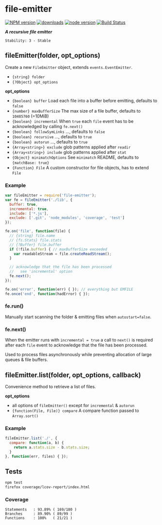 # file-emitter

[![NPM version](https://img.shields.io/npm/v/file-emitter.svg?style=flat-square)](https://www.npmjs.com/package/file-emitter)
[![downloads](https://img.shields.io/npm/dm/file-emitter.svg?style=flat-square)](https://www.npmjs.com/package/file-emitter)
[![node version](https://img.shields.io/badge/node.js-%3E=_0.10-green.svg?style=flat-square)](https://www.npmjs.com/package/file-emitter)
[![Build Status](https://secure.travis-ci.org/skenqbx/file-emitter.png)](http://travis-ci.org/skenqbx/file-emitter)

**_A recursive file emitter_**

```
Stability: 3 - Stable
```

## fileEmitter(folder, opt_options)
Create a new `FileEmitter` object, extends `events.EventEmitter`.

  - `{string} folder`
  - `{?Object} opt_options`

**opt_options**

  - `{boolean} buffer` Load each file into a buffer before emitting, defaults to `false`
  - `{number} maxBufferSize` The max size of a file buffer, defaults to `10485760` (=10MiB)
  - `{boolean} incremental` When `true` each `file` event has to be acknowledged by calling `fe.next()`
  - `{boolean} followSymLinks` ..., defaults to `false`
  - `{boolean} recursive` ..., defaults to `true`
  - `{boolean} autorun` ..., defaults to `true`
  - `{Array<string>} exclude` glob patterns applied after `readir`
  - `{Array<string>} include` glob patterns applied after `stat`
  - `{Object} minimatchOptions` See `minimatch` README, defaults to `{matchBase: true}`
  - `{Function} File` A custom constructor for file objects, has to extend `File`

### Example

```js
var fileEmitter = require('file-emitter');
var fe = fileEmitter('./lib', {
  buffer: true,
  incremental: true,
  include: ['*.js'],
  exclude: ['.git', 'node_modules', 'coverage', 'test']
});

fe.on('file', function(file) {
  // {string} file.name
  // {fs.Stats} file.stats
  // {?Buffer} file.buffer
  if (!file.buffer) { // maxBufferSize exceeded
    var readableStream = file.createReadStream();
  }

  // acknowledge that the file has been processed
  //   see 'incremental' option
  fe.next();
});

fe.on('error', function(err) { }); // everything but EMFILE
fe.once('end', function(hadError) { });
```

### fe.run()
Manually start scanning the folder & emitting files when `autostart=false`.


### fe.next()
When the emitter runs with `incremental = true` a call to `next()` is required after each `file` event to acknowledge that the file has been processed.

Used to process files asynchronously while preventing allocation of large queues & file buffers.

## fileEmitter.list(folder, opt_options, callback)
Convenience method to retrieve a list of files.

**opt_options**
  - all options of `fileEmitter()` except for `incremental` & `autorun`
  - `{function(File, File)} compare` A compare function passed to `Array.sort()`

### Example

```js
fileEmitter.list('./', {
  compare: function(a, b) {
    return a.stats.size - b.stats.size;
  }
}, function(err, files) { });
```

## Tests

```bash
npm test
firefox coverage/lcov-report/index.html
```

### Coverage

```
Statements   : 93.89% ( 169/180 )
Branches     : 89.90% ( 89/99 )
Functions    : 100%   ( 21/21 )
```
